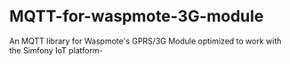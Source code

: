 MQTT-for-waspmote-3G-module
===========================

An MQTT library for Waspmote's  GPRS/3G Module optimized to work with the Simfony IoT platform- 

